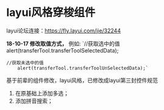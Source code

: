 # layui风格穿梭组件

layui论坛连接：https://fly.layui.com/jie/32244

 **18-10-17 修改取值方式，** 
例如:
        `//获取选中的值
        alert(transferTool.transferToolSelectedData);
       
	//获取未选中的值
        alert(transferTool.transferToolUnSelectedData);`

基于前辈的组件修改，layui风格，已修改成layui第三封控件规范

1. 在原基础上添加多选；
2. 添加拼音搜索；
